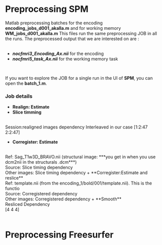 # Preprocessing SPM
Matlab preprocessing batches for the encoding **encoding_jobs_d001_akalla.m** and for working memory **WM_jobs_d001_akalla.m**
This files run the same preprocessing JOB in all the runs. The preprocessed output that we are interested on are :  
<br/>
+ ***nocfmri3_Encoding_Ax.nii*** for the encoding
+ ***nocfmri5_task_Ax.nii*** for the working memory task
<br/>

If you want to explore the JOB for a single run in the UI of **SPM**, you can open the **batch_1.m**.

### Job details
+ **Realign: Estimate**
+ **Slice timming**
<br/>
Session:realigned images dependency
Interleaved in our case [1:2:47 2:2:47]
<br/>

+ **Corregister: Estimate**
<br/>
Ref: Sag_T1w3D_BRAVO.nii (structural image: ***you get in when you use dcm2nii in the structurals .dcm***)
<br/>
Source: Slice timing dependency
<br/>
Other images: Slice timing dependency
+ **Corregister:Estimate and reslice**
<br/>
Ref: template.nii (from the encoding_1/bold/001/template.nii). This is the functio
<br/>
Source: Corregistered dependency
<br/>
Other images: Corregistered dependency
+ **Smooth**
<br/>
Resliced Dependency
<br/>
[4 4 4]


<br/>
<br/>

# Preprocessing Freesurfer









